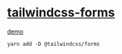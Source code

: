 # [tailwindcss-forms](https://github.com/tailwindlabs/tailwindcss-forms)

[demo](https://tailwindcss-forms.vercel.app/)

```
yarn add -D @tailwindcss/forms
```